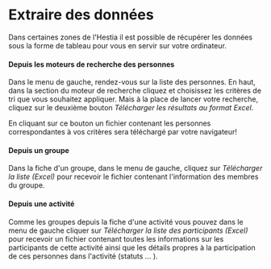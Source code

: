 # Extraire des données

Dans certaines zones de l'Hestia il est possible de récupérer les données sous la forme de tableau pour vous en servir sur votre ordinateur. 

#### Depuis les moteurs de recherche des personnes

Dans le menu de gauche, rendez-vous sur la liste des personnes. En haut, dans la section du moteur de recherche cliquez et choisissez les critères de tri que vous souhaitez appliquer. Mais à la place de lancer votre recherche, cliquez sur le deuxième bouton *Télécharger les résultats au format Excel*. 

En cliquant sur ce bouton un fichier contenant les personnes correspondantes à vos critères sera téléchargé par votre navigateur! 

#### Depuis un groupe

Dans la fiche d'un groupe, dans le menu de gauche, cliquez sur *Télécharger la liste (Excel)* pour recevoir le fichier contenant l'information des membres du groupe. 

#### Depuis une activité

Comme les groupes depuis la fiche d'une activité vous pouvez dans le menu de gauche cliquer sur *Télécharger la liste des participants (Excel)* pour recevoir un fichier contenant toutes les informations sur les participants de cette activité ainsi que les détails propres à la participation de ces personnes dans l'activité (statuts ... ).

